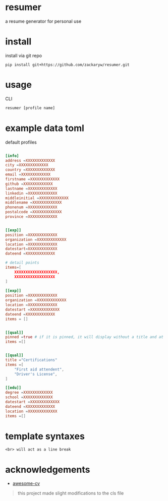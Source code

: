 # resumer
 a resume generator for personal use

# install
install via git repo
``` 
pip install git+https://github.com/zackaryw/resumer.git
```
# usage
CLI
```bash
resumer [profile name]
```

# example data toml
default profiles
```toml

[info]
address =XXXXXXXXXXXXX
city =XXXXXXXXXXXXX
country =XXXXXXXXXXXXX
email =XXXXXXXXXXXXX
firstname =XXXXXXXXXXXXX
github =XXXXXXXXXXXXX
lastname =XXXXXXXXXXXXX
linkedin =XXXXXXXXXXXXX
middleinitial =XXXXXXXXXXXXX
middlename =XXXXXXXXXXXXX
phonenum =XXXXXXXXXXXXX
postalcode =XXXXXXXXXXXXX
province =XXXXXXXXXXXXX


[[exp]]
position =XXXXXXXXXXXXX
organization =XXXXXXXXXXXXX
location =XXXXXXXXXXXXX
datestart=XXXXXXXXXXXXX
dateend =XXXXXXXXXXXXX

# detail points
items=[
    XXXXXXXXXXXXXXXXXXX,
    XXXXXXXXXXXXXXXXXX 
]
    
[[exp]]
position =XXXXXXXXXXXXX
organization =XXXXXXXXXXXXX
location =XXXXXXXXXXXXX
datestart =XXXXXXXXXXXXX
dateend =XXXXXXXXXXXXX
items = []


[[qual]]
pinned =true # if it is pinned, it will display without a title and at the top
items =[]


[[qual]]
title ="Certifications"
items =[
    "First aid attendent",
    "Driver's License",
]

[[edu]]
degree =XXXXXXXXXXXXX
school =XXXXXXXXXXXXX
datestart =XXXXXXXXXXXXX
dateend =XXXXXXXXXXXXX
location =XXXXXXXXXXXXX
items =[]

```

# template syntaxes
```
<br> will act as a line break
```

# acknowledgements
- [awesome-cv](https://github.com/posquit0/Awesome-CV)
> this project made slight modifications to the cls file

